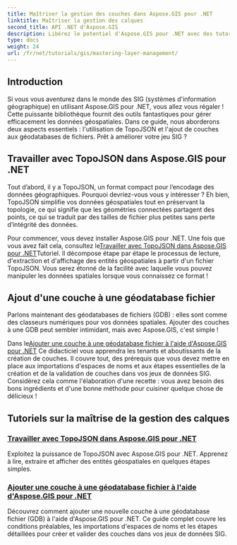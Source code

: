 ```yaml
---
title: Maîtriser la gestion des couches dans Aspose.GIS pour .NET
linktitle: Maîtriser la gestion des calques
second_title: API .NET d'Aspose.GIS
description: Libérez le potentiel d'Aspose.GIS pour .NET avec des tutoriels sur TopoJSON et les géodatabases de fichiers. Simplifiez la gestion de vos couches.
type: docs
weight: 24
url: /fr/net/tutorials/gis/mastering-layer-management/
---
```

## Introduction

Si vous vous aventurez dans le monde des SIG (systèmes d'information géographique) en utilisant Aspose.GIS pour .NET, vous allez vous régaler ! Cette puissante bibliothèque fournit des outils fantastiques pour gérer efficacement les données géospatiales. Dans ce guide, nous aborderons deux aspects essentiels : l'utilisation de TopoJSON et l'ajout de couches aux géodatabases de fichiers. Prêt à améliorer votre jeu SIG ?

## Travailler avec TopoJSON dans Aspose.GIS pour .NET

Tout d’abord, il y a TopoJSON, un format compact pour l’encodage des données géographiques. Pourquoi devriez-vous vous y intéresser ? Eh bien, TopoJSON simplifie vos données géospatiales tout en préservant la topologie, ce qui signifie que les géométries connectées partagent des points, ce qui se traduit par des tailles de fichier plus petites sans perte d’intégrité des données. 

 Pour commencer, vous devez installer Aspose.GIS pour .NET. Une fois que vous avez fait cela, consultez le[Travailler avec TopoJSON dans Aspose.GIS pour .NET](./working-with-topojson/)Tutoriel. Il décompose étape par étape le processus de lecture, d'extraction et d'affichage des entités géospatiales à partir d'un fichier TopoJSON. Vous serez étonné de la facilité avec laquelle vous pouvez manipuler les données spatiales lorsque vous connaissez ce format !

## Ajout d'une couche à une géodatabase fichier

Parlons maintenant des géodatabases de fichiers (GDB) : elles sont comme des classeurs numériques pour vos données spatiales. Ajouter des couches à une GDB peut sembler intimidant, mais avec Aspose.GIS, c'est simple ! 

 Dans le[Ajouter une couche à une géodatabase fichier à l'aide d'Aspose.GIS pour .NET](./add-layer-to-file-geo-database/) Ce didacticiel vous apprendra les tenants et aboutissants de la création de couches. Il couvre tout, des prérequis que vous devez mettre en place aux importations d'espaces de noms et aux étapes essentielles de la création et de la validation de couches dans vos jeux de données SIG. Considérez cela comme l'élaboration d'une recette : vous avez besoin des bons ingrédients et d'une bonne méthode pour cuisiner quelque chose de délicieux !

## Tutoriels sur la maîtrise de la gestion des calques
### [Travailler avec TopoJSON dans Aspose.GIS pour .NET](./working-with-topojson/)
Exploitez la puissance de TopoJSON avec Aspose.GIS pour .NET. Apprenez à lire, extraire et afficher des entités géospatiales en quelques étapes simples.
### [Ajouter une couche à une géodatabase fichier à l'aide d'Aspose.GIS pour .NET](./add-layer-to-file-geo-database/)
Découvrez comment ajouter une nouvelle couche à une géodatabase fichier (GDB) à l'aide d'Aspose.GIS pour .NET. Ce guide complet couvre les conditions préalables, les importations d'espaces de noms et les étapes détaillées pour créer et valider des couches dans vos jeux de données SIG.